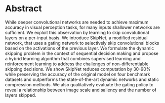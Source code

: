 # Abstract 
While deeper convolutional networks are needed to achieve maximum
accuracy in visual perception tasks, for many inputs shallower networks are sufficient.
We exploit this observation by learning to skip convolutional layers on a
per-input basis. We introduce SkipNet, a modified residual network, that uses a
gating network to selectively skip convolutional blocks based on the activations
of the previous layer. We formulate the dynamic skipping problem in the context
of sequential decision making and propose a hybrid learning algorithm that combines
supervised learning and reinforcement learning to address the challenges
of non-differentiable skipping decisions. We show SkipNet reduces computation
by 30-90% while preserving the accuracy of the original model on four benchmark
datasets and outperforms the state-of-the-art dynamic networks and static
compression methods. We also qualitatively evaluate the gating policy to reveal a
relationship between image scale and saliency and the number of layers skipped.


